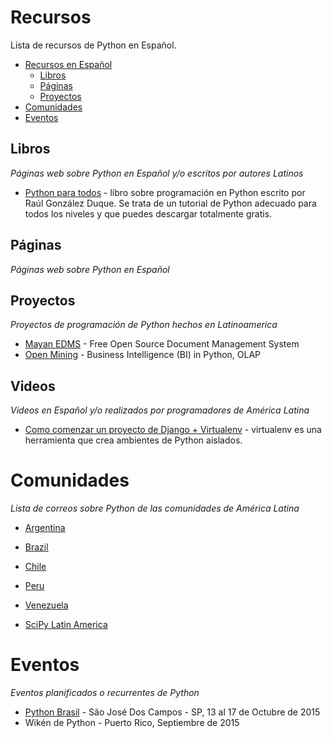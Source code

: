 # Recursos

Lista de recursos de Python en Español.

- [Recursos en Español](#recursos)
    - [Libros](#libros)
    - [Páginas](#páginas)
    - [Proyectos](#proyectos)
- [Comunidades](#comunidades)
- [Eventos](#eventos)

## Libros

*Páginas web sobre Python en Español y/o escritos por autores Latinos*

* [Python para todos](http://mundogeek.net/tutorial-python/) - libro sobre programación en Python escrito por Raúl González Duque. Se trata de un tutorial de Python adecuado para todos los niveles y que puedes descargar totalmente gratis.

## Páginas

*Páginas web sobre Python en Español*

## Proyectos

*Proyectos de programación de Python hechos en Latinoamerica*

* [Mayan EDMS](https://github.com/mayan-edms/mayan-edms) - Free Open Source Document Management System
* [Open Mining](https://github.com/avelino/mining) -  Business Intelligence (BI) in Python, OLAP

## Videos

*Videos en Español y/o realizados por programadores de América Latina*

* [Como comenzar un proyecto de Django + Virtualenv](https://www.youtube.com/watch?v=U-WS3n5cDUo) - virtualenv es una herramienta que crea ambientes de Python aislados.

# Comunidades

*Lista de correos sobre Python de las comunidades de América Latina*

* [Argentina](https://groups.google.com/forum/#!forum/pythonargentina)
* [Brazil](https://groups.google.com/forum/#!forum/python-brasil)
* [Chile](https://groups.google.com/forum/#!forum/pythonchile)
* [Peru](https://groups.google.com/forum/#!forum/python-peru)
* [Venezuela](https://groups.google.com/forum/#!forum/python-venezuela)


* [SciPy Latin America](https://groups.google.com/forum/#!forum/scipyla)


# Eventos

*Eventos planificados o recurrentes de Python*

* [Python Brasil](http://pythonbrasil.org.br/) - São José Dos Campos - SP, 13 al 17 de Octubre de 2015
* Wikén de Python - Puerto Rico, Septiembre de 2015
